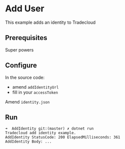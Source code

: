# Add User

This example adds an identity to Tradecloud

## Prerequisites

Super powers

## Configure

In the source code:
- amend `addIdentityUrl`
- fill in your `accessToken`

Amend `identity.json`

## Run

```
➜  AddIdentity git:(master) ✗ dotnet run
Tradecloud add identity example.
AddIdentity StatusCode: 200 ElapsedMilliseconds: 361
AddIdentity Body: ...
```